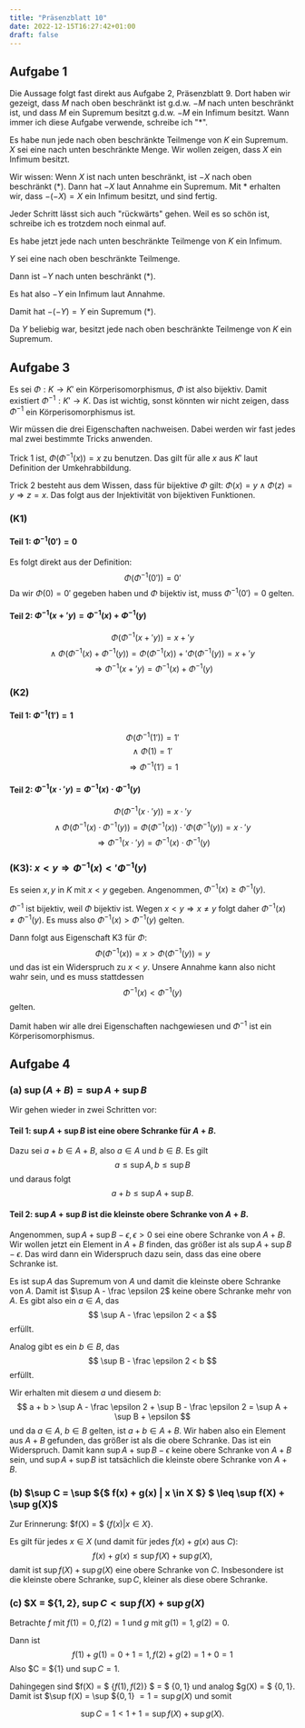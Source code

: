 ```yaml
---
title: "Präsenzblatt 10"
date: 2022-12-15T16:27:42+01:00
draft: false
---
```


## Aufgabe 1

Die Aussage folgt fast direkt aus Aufgabe 2, Präsenzblatt 9.
Dort haben wir gezeigt, dass $M$ nach oben beschränkt ist g.d.w. $-M$ nach unten beschränkt ist, und dass $M$ ein Supremum besitzt g.d.w. $-M$ ein Infimum besitzt.
Wann immer ich diese Aufgabe verwende, schreibe ich "*".

Es habe nun jede nach oben beschränkte Teilmenge von $K$ ein Supremum.
$X$ sei eine nach unten beschränkte Menge.
Wir wollen zeigen, dass $X$ ein Infimum besitzt.

Wir wissen: Wenn $X$ ist nach unten beschränkt, ist $-X$ nach oben beschränkt (*).
Dann hat $-X$ laut Annahme ein Supremum.
Mit * erhalten wir, dass $-(-X) = X$ ein Infimum besitzt, und sind fertig.

Jeder Schritt lässt sich auch "rückwärts" gehen.
Weil es so schön ist, schreibe ich es trotzdem noch einmal auf.

Es habe jetzt jede nach unten beschränkte Teilmenge von $K$ ein Infimum.

$Y$ sei eine nach oben beschränkte Teilmenge.

Dann ist $-Y$ nach unten beschränkt (*).

Es hat also $-Y$ ein Infimum laut Annahme.

Damit hat $-(-Y) = Y$ ein Supremum (*).

Da $Y$ beliebig war, besitzt jede nach oben beschränkte Teilmenge von $K$ ein Supremum.

## Aufgabe 3

Es sei $\Phi: K \to K'$ ein Körperisomorphismus, $\Phi$ ist also bijektiv.
Damit existiert $\Phi^{-1}: K' \to K$.
Das ist wichtig, sonst könnten wir nicht zeigen, dass $\Phi^{-1}$ ein Körperisomorphismus ist.

Wir müssen die drei Eigenschaften nachweisen.
Dabei werden wir fast jedes mal zwei bestimmte Tricks anwenden.

Trick 1 ist, $\Phi (\Phi^{-1}(x)) = x$ zu benutzen.
Das gilt für alle $x$ aus $K'$ laut Definition der Umkehrabbildung.

Trick 2 besteht aus dem Wissen, dass für bijektive $\Phi$ gilt: $\Phi(x) = y \land \Phi(z) = y \Rightarrow z = x$.
Das folgt aus der Injektivität von bijektiven Funktionen.

### (K1)
#### Teil 1: $\Phi^{-1}(0') = 0$

Es folgt direkt aus der Definition:
$$
\Phi(\Phi^{-1}(0')) = 0'
$$
Da wir $\Phi(0) = 0'$ gegeben haben und $\Phi$ bijektiv ist, muss $\Phi^{-1}(0') = 0$ gelten.

#### Teil 2: $\Phi^{-1}(x+'y) = \Phi^{-1}(x) + \Phi^{-1}(y)$

$$
\Phi(\Phi^{-1}(x+'y)) = x+'y
$$
$$
\land~
\Phi(\Phi^{-1}(x)+\Phi^{-1}(y)) = \Phi(\Phi^{-1}(x))+'\Phi(\Phi^{-1}(y)) = x +' y
$$
$$
\Rightarrow
\Phi^{-1}(x+'y) = \Phi^{-1}(x)+\Phi^{-1}(y)
$$

### (K2)
#### Teil 1: $\Phi^{-1}(1') = 1$

$$
\Phi(\Phi^{-1}(1')) = 1'
$$
$$
\land~
\Phi(1) = 1'
$$
$$
\Rightarrow
\Phi^{-1}(1') = 1
$$

#### Teil 2: $\Phi^{-1}(x \cdot' y) = \Phi^{-1}(x) \cdot \Phi^{-1}(y)$

$$
\Phi(\Phi^{-1}(x \cdot' y)) = x \cdot' y
$$
$$
\land~
\Phi(\Phi^{-1}(x) \cdot \Phi^{-1}(y)) = \Phi(\Phi^{-1}(x)) \cdot' \Phi(\Phi^{-1}(y)) = x \cdot' y
$$
$$
\Rightarrow
\Phi^{-1}(x \cdot' y) = \Phi^{-1}(x) \cdot \Phi^{-1}(y)
$$

### (K3): $x < y \Rightarrow \Phi^{-1}(x) <' \Phi^{-1}(y)$

Es seien $x,y$ in $K$ mit $x < y$ gegeben.
Angenommen, $\Phi^{-1}(x) \geq \Phi^{-1}(y)$.

$\Phi^{-1}$ ist bijektiv, weil $\Phi$ bijektiv ist.
Wegen $x < y \Rightarrow x \neq y$ folgt daher $\Phi^{-1}(x) \neq \Phi^{-1}(y)$.
Es muss also $\Phi^{-1}(x) > \Phi^{-1}(y)$ gelten.

Dann folgt aus Eigenschaft K3 für $\Phi$:
$$
\Phi(\Phi^{-1}(x)) = x > \Phi(\Phi^{-1}(y)) = y
$$
und das ist ein Widerspruch zu $x < y$.
Unsere Annahme kann also nicht wahr sein, und es muss stattdessen
$$
\Phi^{-1}(x) < \Phi^{-1}(y)
$$
gelten.

Damit haben wir alle drei Eigenschaften nachgewiesen und $\Phi^{-1}$ ist ein Körperisomorphismus.

## Aufgabe 4

### (a) $\sup (A+B) = \sup A + \sup B$

Wir gehen wieder in zwei Schritten vor:

#### Teil 1: $\sup A + \sup B$ ist eine obere Schranke für $A+B$.

Dazu sei $a+b \in A+B$, also $a \in A$ und $b \in B$.
Es gilt
$$
a \leq \sup A,
b \leq \sup B
$$
und daraus folgt
$$
a + b
\leq
\sup A + \sup B.
$$

#### Teil 2: $\sup A + \sup B$ ist die kleinste obere Schranke von $A+B$.

Angenommen, $\sup A + \sup B - \epsilon, \epsilon > 0$ sei eine obere Schranke von $A+B$.
Wir wollen jetzt ein Element in $A+B$ finden, das größer ist als $\sup A + \sup B - \epsilon$.
Das wird dann ein Widerspruch dazu sein, dass das eine obere Schranke ist.

Es ist $\sup A$ das Supremum von $A$ und damit die kleinste obere Schranke von $A$.
Damit ist $\sup A - \frac \epsilon 2$ keine obere Schranke mehr von $A$.
Es gibt also ein $a \in A$, das
$$
\sup A - \frac \epsilon 2 < a
$$
erfüllt.

Analog gibt es ein $b \in B$, das
$$
\sup B - \frac \epsilon 2 < b
$$
erfüllt.

Wir erhalten mit diesem $a$ und diesem $b$:
$$
a + b > \sup A - \frac \epsilon 2 + \sup B - \frac \epsilon 2 = \sup A + \sup B + \epsilon
$$
und da $a \in A$, $b \in B$ gelten, ist $a + b \in A+B$.
Wir haben also ein Element aus $A+B$ gefunden, das größer ist als die obere Schranke.
Das ist ein Widerspruch.
Damit kann $\sup A + \sup B - \epsilon$ keine obere Schranke von $A+B$ sein, und $\sup A + \sup B$ ist tatsächlich die kleinste obere Schranke von $A+B$.

### (b) $\sup C = \sup ${$ f(x) + g(x) | x \in X $} $ \leq \sup f(X) + \sup g(X)$

Zur Erinnerung: $f(X) = $ {$f(x)|x\in X$}.

Es gilt für jedes $x \in X$ (und damit für jedes $f(x) + g(x)$ aus $C$):
$$
f(x) + g(x) \leq \sup f(X) + \sup g(X),
$$
damit ist $\sup f(X) + \sup g(X)$ eine obere Schranke von $C$.
Insbesondere ist die kleinste obere Schranke, $\sup C$, kleiner als diese obere Schranke.

### (c) $X = ${$1,2$}, $\sup C < \sup f(X) + \sup g(X)$

Betrachte $f$ mit $f(1) = 0, f(2) = 1$ und $g$ mit $g(1) = 1, g(2) = 0$.

Dann ist
$$
f(1) + g(1) = 0+1 = 1,
f(2) + g(2) = 1+0 = 1
$$
Also $C = ${$1$} und $\sup C = 1$.

Dahingegen sind
$f(X) = $ {$f(1),f(2)$} $ = $ {$0,1$}
und analog
$g(X) = $ {$0,1$}.
Damit ist
$\sup f(X) = \sup ${$0,1$} $=1 = \sup g(X)$
und somit

$$
\sup C = 1 < 1 + 1 = \sup f(X) + \sup g(X).
$$